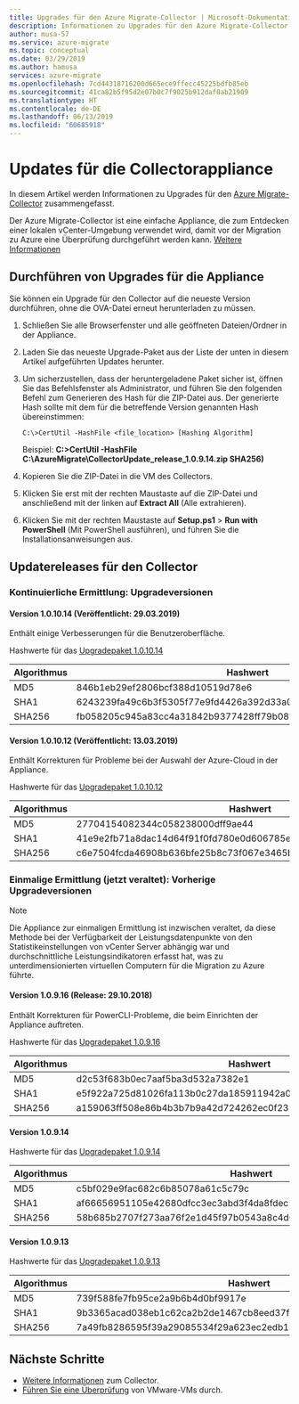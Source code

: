 ```yaml
---
title: Upgrades für den Azure Migrate-Collector | Microsoft-Dokumentation
description: Informationen zu Upgrades für den Azure Migrate-Collector
author: musa-57
ms.service: azure-migrate
ms.topic: conceptual
ms.date: 03/29/2019
ms.author: hamusa
services: azure-migrate
ms.openlocfilehash: 7cd44318716200d665ece9ffecc45225bdfb85eb
ms.sourcegitcommit: 41ca82b5f95d2e07b0c7f9025b912daf0ab21909
ms.translationtype: HT
ms.contentlocale: de-DE
ms.lasthandoff: 06/13/2019
ms.locfileid: "60685918"
---
```

# <a name="collector-appliance-updates"></a>Updates für die Collectorappliance

In diesem Artikel werden Informationen zu Upgrades für den [Azure Migrate-Collector](migrate-overview.md) zusammengefasst.

Der Azure Migrate-Collector ist eine einfache Appliance, die zum Entdecken einer lokalen vCenter-Umgebung verwendet wird, damit vor der Migration zu Azure eine Überprüfung durchgeführt werden kann. [Weitere Informationen](concepts-collector.md)

## <a name="how-to-upgrade-the-appliance"></a>Durchführen von Upgrades für die Appliance

Sie können ein Upgrade für den Collector auf die neueste Version durchführen, ohne die OVA-Datei erneut herunterladen zu müssen.

1. Schließen Sie alle Browserfenster und alle geöffneten Dateien/Ordner in der Appliance.
2. Laden Sie das neueste Upgrade-Paket aus der Liste der unten in diesem Artikel aufgeführten Updates herunter.
3. Um sicherzustellen, dass der heruntergeladene Paket sicher ist, öffnen Sie das Befehlsfenster als Administrator, und führen Sie den folgenden Befehl zum Generieren des Hash für die ZIP-Datei aus. Der generierte Hash sollte mit dem für die betreffende Version genannten Hash übereinstimmen:

    ```C:\>CertUtil -HashFile <file_location> [Hashing Algorithm]```

    Beispiel: **C:\>CertUtil -HashFile C:\AzureMigrate\CollectorUpdate_release_1.0.9.14.zip SHA256)**
4. Kopieren Sie die ZIP-Datei in die VM des Collectors.
5. Klicken Sie erst mit der rechten Maustaste auf die ZIP-Datei und anschließend mit der linken auf **Extract All** (Alle extrahieren).
6. Klicken Sie mit der rechten Maustaste auf **Setup.ps1** > **Run with PowerShell** (Mit PowerShell ausführen), und führen Sie die Installationsanweisungen aus.

## <a name="collector-update-release-history"></a>Updatereleases für den Collector

### <a name="continuous-discovery-upgrade-versions"></a>Kontinuierliche Ermittlung: Upgradeversionen

#### <a name="version-101014-released-on-03292019"></a>Version 1.0.10.14 (Veröffentlicht: 29.03.2019)

Enthält einige Verbesserungen für die Benutzeroberfläche.

Hashwerte für das [Upgradepaket 1.0.10.14](https://aka.ms/migrate/col/upgrade_10_14)

**Algorithmus** | **Hashwert**
--- | ---
MD5 | 846b1eb29ef2806bcf388d10519d78e6
SHA1 | 6243239fa49c6b3f5305f77e9fd4426a392d33a0
SHA256 | fb058205c945a83cc4a31842b9377428ff79b08247f3fb8bb4ff30c125aa47ad

#### <a name="version-101012-released-on-03132019"></a>Version 1.0.10.12 (Veröffentlicht: 13.03.2019)

Enthält Korrekturen für Probleme bei der Auswahl der Azure-Cloud in der Appliance.

Hashwerte für das [Upgradepaket 1.0.10.12](https://aka.ms/migrate/col/upgrade_10_12)

**Algorithmus** | **Hashwert**
--- | ---
MD5 | 27704154082344c058238000dff9ae44
SHA1 | 41e9e2fb71a8dac14d64f91f0fd780e0d606785e
SHA256 | c6e7504fcda46908b636bfe25b8c73f067e3465b748f77e50027e66f2727c2a9

### <a name="one-time-discovery-deprecated-now-previous-upgrade-versions"></a>Einmalige Ermittlung (jetzt veraltet): Vorherige Upgradeversionen

> [!NOTE]
> Die Appliance zur einmaligen Ermittlung ist inzwischen veraltet, da diese Methode bei der Verfügbarkeit der Leistungsdatenpunkte von den Statistikeinstellungen von vCenter Server abhängig war und durchschnittliche Leistungsindikatoren erfasst hat, was zu unterdimensionierten virtuellen Computern für die Migration zu Azure führte.

#### <a name="version-10916-released-on-10292018"></a>Version 1.0.9.16 (Release: 29.10.2018)

Enthält Korrekturen für PowerCLI-Probleme, die beim Einrichten der Appliance auftreten.

Hashwerte für das [Upgradepaket 1.0.9.16](https://aka.ms/migrate/col/upgrade_9_16)

**Algorithmus** | **Hashwert**
--- | ---
MD5 | d2c53f683b0ec7aaf5ba3d532a7382e1
SHA1 | e5f922a725d81026fa113b0c27da185911942a01
SHA256 | a159063ff508e86b4b3b7b9a42d724262ec0f2315bdba8418bce95d973f80cfc

#### <a name="version-10914"></a>Version 1.0.9.14

Hashwerte für das [Upgradepaket 1.0.9.14](https://aka.ms/migrate/col/upgrade_9_14)

**Algorithmus** | **Hashwert**
--- | ---
MD5 | c5bf029e9fac682c6b85078a61c5c79c
SHA1 | af66656951105e42680dfcc3ec3abd3f4da8fdec
SHA256 | 58b685b2707f273aa76f2e1d45f97b0543a8c4d017cd27f0bdb220e6984cc90e

#### <a name="version-10913"></a>Version 1.0.9.13

Hashwerte für das [Upgradepaket 1.0.9.13](https://aka.ms/migrate/col/upgrade_9_13)

**Algorithmus** | **Hashwert**
--- | ---
MD5 | 739f588fe7fb95ce2a9b6b4d0bf9917e
SHA1 | 9b3365acad038eb1c62ca2b2de1467cb8eed37f6
SHA256 | 7a49fb8286595f39a29085534f29a623ec2edb12a3d76f90c9654b2f69eef87e


## <a name="next-steps"></a>Nächste Schritte

- [Weitere Informationen](concepts-collector.md) zum Collector.
- [Führen Sie eine Überprüfung](tutorial-assessment-vmware.md) von VMware-VMs durch.

